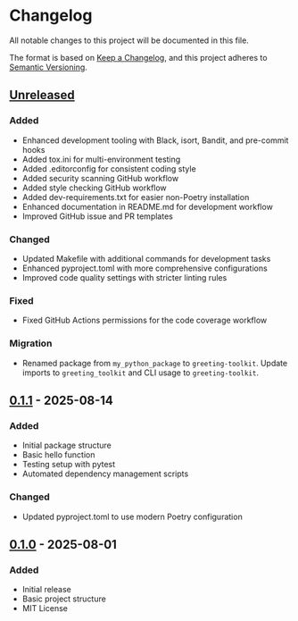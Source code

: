 # Changelog

All notable changes to this project will be documented in this file.

The format is based on [Keep a Changelog](https://keepachangelog.com/en/1.0.0/), and this project adheres to [Semantic Versioning](https://semver.org/spec/v2.0.0.html).

## [Unreleased]

### Added

- Enhanced development tooling with Black, isort, Bandit, and pre-commit hooks
- Added tox.ini for multi-environment testing
- Added .editorconfig for consistent coding style
- Added security scanning GitHub workflow
- Added style checking GitHub workflow
- Added dev-requirements.txt for easier non-Poetry installation
- Enhanced documentation in README.md for development workflow
- Improved GitHub issue and PR templates

### Changed

- Updated Makefile with additional commands for development tasks
- Enhanced pyproject.toml with more comprehensive configurations
- Improved code quality settings with stricter linting rules

### Fixed

- Fixed GitHub Actions permissions for the code coverage workflow

### Migration

- Renamed package from `my_python_package` to `greeting-toolkit`. Update imports to `greeting_toolkit` and CLI usage to `greeting-toolkit`.

## [0.1.1] - 2025-08-14

### Added

- Initial package structure
- Basic hello function
- Testing setup with pytest
- Automated dependency management scripts

### Changed

- Updated pyproject.toml to use modern Poetry configuration

## [0.1.0] - 2025-08-01

### Added

- Initial release
- Basic project structure
- MIT License

[0.1.0]: https://github.com/DiogoRibeiro7/greeting-toolkit/releases/tag/v0.1.0
[0.1.1]: https://github.com/DiogoRibeiro7/greeting-toolkit/compare/v0.1.0...v0.1.1
[unreleased]: https://github.com/DiogoRibeiro7/greeting-toolkit/compare/v0.1.1...HEAD
